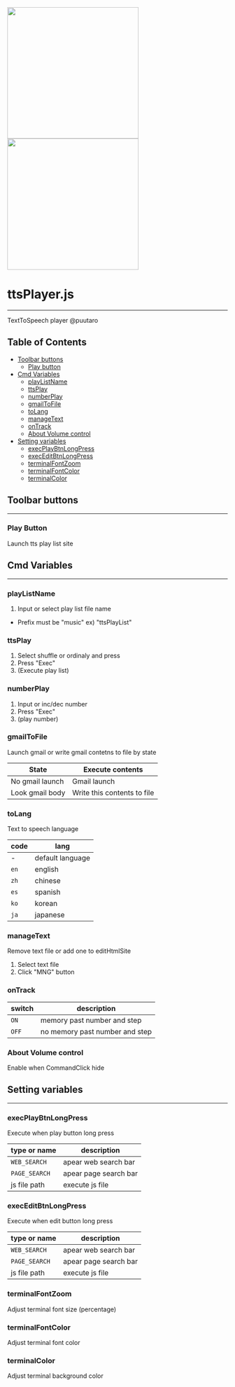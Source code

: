 
<div><img src="https://github.com/puutaro/ttsPlayer/assets/55217593/e53022d1-2a6e-4d2f-9ef2-a319b9359470" width="300">  </div>
  
<div><img src="https://github.com/puutaro/selectTyper/assets/55217593/555e8f5f-656a-4faf-bb76-f663c01cfe47" width="300"></div> 


# ttsPlayer.js
----------------

TextToSpeech player @puutaro

Table of Contents
-------
<!-- vim-markdown-toc GFM --> 
* [Toolbar buttons](#toolbar-buttons)
	* [Play button](#play-button)
* [Cmd Variables](#cmd-variables)
	* [playListName](#playlistname)
	* [ttsPlay](#ttsplay)
	* [numberPlay](#numberplay)
	* [gmailToFile](#gmailtofile)
	* [toLang](#tolang)
	* [manageText](#managetext)
	* [onTrack](#ontrack)
	* [About Volume control](#about-volume-control)
* [Setting variables](#setting-variables)
	* [execPlayBtnLongPress](#execplaybtnlongpress)
	* [execEditBtnLongPress](#execeditbtnlongpress)
	* [terminalFontZoom](#terminalfontzoom)
	* [terminalFontColor](#terminalfontcolor)
	* [terminalColor](#terminalcolor)

## Toolbar buttons
--------

### Play Button

Launch tts play list site

## Cmd Variables
--------

### playListName 

1. Input or select play list file name

- Prefix must be "music" 
	ex) "ttsPlayList"

### ttsPlay 

1. Select shuffle or ordinaly and press
2. Press "Exec" 
3. (Execute play list)

### numberPlay 

1. Input or inc/dec number
2. Press "Exec"
3. (play number)

### gmailToFile 
Launch gmail or write gmail contetns to file by state

| State | Execute contents |
| ------- | ------- |
| No gmail launch | Gmail launch |
| Look gmail body | Write this contents to file |

### toLang
Text to speech language

| code | lang |
| ------ | ------ |
| - | default language |
| `en` | english |
| `zh` | chinese |
| `es` | spanish |
| `ko` | korean |
| `ja` | japanese |

### manageText 
Remove text file or add one to editHtmlSite

1. Select text file
2. Click "MNG" button

### onTrack

| switch | description |
| ------ | --------- |
| `ON` | memory past number and step |
| `OFF` | no memory past number and step |

### About Volume control
Enable when CommandClick hide


## Setting variables
---------

### execPlayBtnLongPress
Execute when play button long press

| type or name | description |
| ------- | ------- |
| `WEB_SEARCH` | apear web search bar |
| `PAGE_SEARCH` | apear page search bar |
| js file path | execute js file |

### execEditBtnLongPress
Execute when edit button long press

| type or name | description |
| ------- | ------- |
| `WEB_SEARCH` | apear web search bar |
| `PAGE_SEARCH` | apear page search bar |
| js file path | execute js file |

### terminalFontZoom 
Adjust terminal font size (percentage)

### terminalFontColor 
Adjust terminal font color

### terminalColor 
Adjust terminal background color
